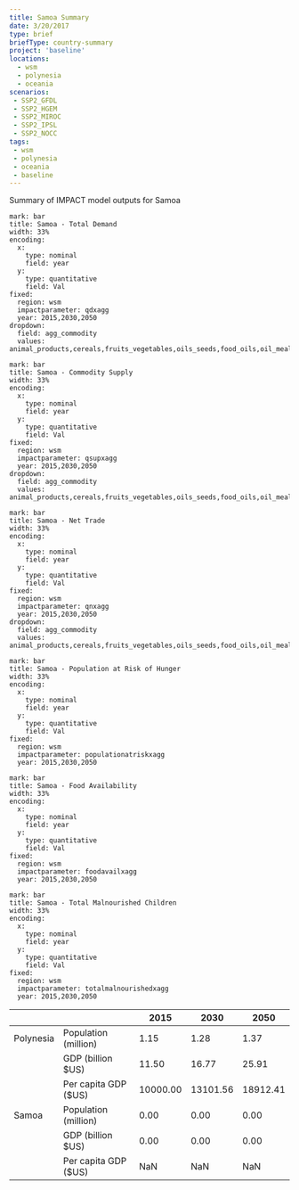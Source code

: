 ```yaml
---
title: Samoa Summary
date: 3/20/2017
type: brief
briefType: country-summary
project: 'baseline'
locations:
  - wsm
  - polynesia
  - oceania
scenarios:
 - SSP2_GFDL
 - SSP2_HGEM
 - SSP2_MIROC
 - SSP2_IPSL
 - SSP2_NOCC
tags:
 - wsm
 - polynesia
 - oceania
 - baseline
---
```

Summary of IMPACT model outputs for Samoa

```chart
mark: bar
title: Samoa - Total Demand
width: 33%
encoding:
  x:
    type: nominal
    field: year
  y:
    type: quantitative
    field: Val
fixed:
  region: wsm
  impactparameter: qdxagg
  year: 2015,2030,2050
dropdown:
  field: agg_commodity
  values: animal_products,cereals,fruits_vegetables,oils_seeds,food_oils,oil_meals,other,pulses,roots_tubers,sugar
```

```chart
mark: bar
title: Samoa - Commodity Supply
width: 33%
encoding:
  x:
    type: nominal
    field: year
  y:
    type: quantitative
    field: Val
fixed:
  region: wsm
  impactparameter: qsupxagg
  year: 2015,2030,2050
dropdown:
  field: agg_commodity
  values: animal_products,cereals,fruits_vegetables,oils_seeds,food_oils,oil_meals,other,pulses,roots_tubers,sugar
```

```chart
mark: bar
title: Samoa - Net Trade
width: 33%
encoding:
  x:
    type: nominal
    field: year
  y:
    type: quantitative
    field: Val
fixed:
  region: wsm
  impactparameter: qnxagg
  year: 2015,2030,2050
dropdown:
  field: agg_commodity
  values: animal_products,cereals,fruits_vegetables,oils_seeds,food_oils,oil_meals,other,pulses,roots_tubers,sugar
```

```chart
mark: bar
title: Samoa - Population at Risk of Hunger
width: 33%
encoding:
  x:
    type: nominal
    field: year
  y:
    type: quantitative
    field: Val
fixed:
  region: wsm
  impactparameter: populationatriskxagg
  year: 2015,2030,2050
```

```chart
mark: bar
title: Samoa - Food Availability
width: 33%
encoding:
  x:
    type: nominal
    field: year
  y:
    type: quantitative
    field: Val
fixed:
  region: wsm
  impactparameter: foodavailxagg
  year: 2015,2030,2050
```

```chart
mark: bar
title: Samoa - Total Malnourished Children
width: 33%
encoding:
  x:
    type: nominal
    field: year
  y:
    type: quantitative
    field: Val
fixed:
  region: wsm
  impactparameter: totalmalnourishedxagg
  year: 2015,2030,2050
```

|   |   | 2015 | 2030 | 2050 |
|---|---|---|---|---|
| Polynesia | Population (million) | 1.15 | 1.28 | 1.37 |
|  | GDP (billion $US) | 11.50 | 16.77 | 25.91 |
|  | Per capita GDP ($US) | 10000.00 | 13101.56 | 18912.41 |
| Samoa | Population (million) | 0.00 | 0.00 | 0.00 |
|  | GDP (billion $US) | 0.00 | 0.00 | 0.00 |
|  | Per capita GDP ($US) | NaN| NaN| NaN|